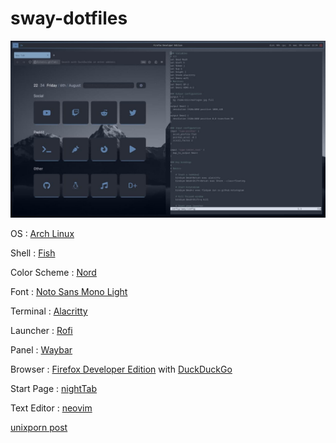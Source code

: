 # sway-dotfiles

![alt text](https://raw.githubusercontent.com/errordotfiles/sway-dotfiles/main/preview/1.jpg)

OS : [Arch Linux](https://archlinux.org)

Shell : [Fish](https://fishshell.com)

Color Scheme : [Nord](https://nordtheme.com)

Font : [Noto Sans Mono Light](https://www.google.com/get/noto)

Terminal : [Alacritty](https://github.com/alacritty/alacritty)

Launcher : [Rofi](https://github.com/davatorium/rofi)

Panel : [Waybar](https://github.com/Alexays/waybar)

Browser : [Firefox Developer Edition](https://www.mozilla.org/en-US/firefox/developer/) with [DuckDuckGo](https://duckduckgo.com)

Start Page : [nightTab](https://addons.mozilla.org/en-US/firefox/addon/nighttab/)

Text Editor : [neovim](https://github.com/neovim/neovim)

[unixporn post](https://www.reddit.com/r/unixporn/comments/ozhmnr/sway_ricing_your_mom/)


